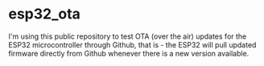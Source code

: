 # esp32_ota
I'm using this public repository to test OTA (over the air) updates for the ESP32 microcontroller through Github, that is - the ESP32 will pull updated firmware directly from Github whenever there is a new version available.